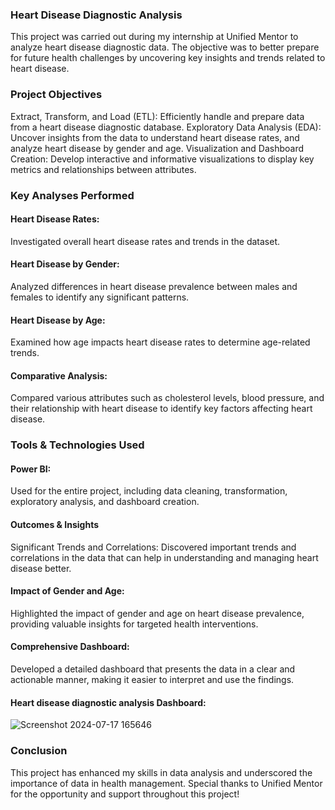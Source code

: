### Heart Disease Diagnostic Analysis
This project was carried out during my internship at Unified Mentor to analyze heart disease diagnostic data. The objective was to better prepare for future health challenges by uncovering key insights and trends related to heart disease.

### Project Objectives
Extract, Transform, and Load (ETL): Efficiently handle and prepare data from a heart disease diagnostic database.
Exploratory Data Analysis (EDA): Uncover insights from the data to understand heart disease rates, and analyze heart disease by gender and age.
Visualization and Dashboard Creation: Develop interactive and informative visualizations to display key metrics and relationships between attributes.

### Key Analyses Performed
#### Heart Disease Rates:

Investigated overall heart disease rates and trends in the dataset.

#### Heart Disease by Gender:

Analyzed differences in heart disease prevalence between males and females to identify any significant patterns.

#### Heart Disease by Age:

Examined how age impacts heart disease rates to determine age-related trends.

#### Comparative Analysis:

Compared various attributes such as cholesterol levels, blood pressure, and their relationship with heart disease to identify key factors affecting heart disease.

### Tools & Technologies Used
#### Power BI: 
Used for the entire project, including data cleaning, transformation, exploratory analysis, and dashboard creation.

#### Outcomes & Insights
Significant Trends and Correlations:
Discovered important trends and correlations in the data that can help in understanding and managing heart disease better.

#### Impact of Gender and Age:
Highlighted the impact of gender and age on heart disease prevalence, providing valuable insights for targeted health interventions.

#### Comprehensive Dashboard:
Developed a detailed dashboard that presents the data in a clear and actionable manner, making it easier to interpret and use the findings.

#### Heart disease diagnostic analysis Dashboard:
![Screenshot 2024-07-17 165646](https://github.com/user-attachments/assets/482f0ecc-38b7-486f-9d21-884e324f1445)

### Conclusion
This project has enhanced my skills in data analysis and underscored the importance of data in health management. Special thanks to Unified Mentor for the opportunity and support throughout this project!

